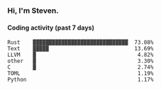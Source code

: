 ### Hi, I'm Steven.

#### Coding activity (past 7 days)
```
Rust    ▓▓▓▓▓▓▓▓▓▓▓▓▓▓▓▓▓▓▓▓▓▓▓▓▓▓▓▓▓▓  73.08%
Text    ▓▓▓▓▓                           13.69%
LLVM    ▓                                4.82%
other   ▓                                3.30%
C       ▓                                2.74%
TOML                                     1.19%
Python                                   1.17%
```
